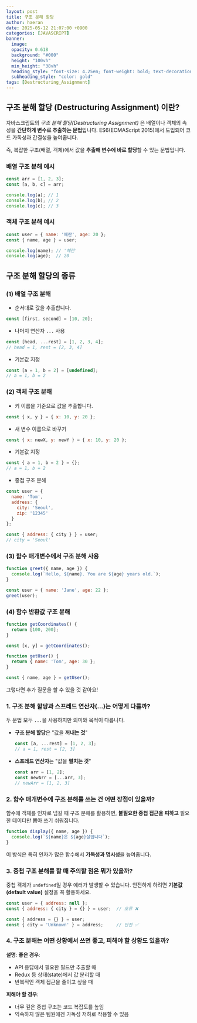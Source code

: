 ```yaml
---
layout: post
title: 구조 분해 할당
author: haeran
date: 2025-05-12 21:07:00 +0900 
categories: [JAVASCRIPT]
banner:
  image:
  opacity: 0.618
  background: "#000"
  height: "100vh"
  min_height: "38vh"
  heading_style: "font-size: 4.25em; font-weight: bold; text-decoration: underline"
  subheading_style: "color: gold"
tags: [Destructuring_Assignment]
---
```


## 구조 분해 할당 (Destructuring Assignment) 이란?

자바스크립트의 *구조 분해 할당(Destructuring Assignment)* 은 배열이나 객체의 속성을 **간단하게 변수로 추출하는 문법**입니다. ES6(ECMAScript 2015)에서 도입되어 코드 가독성과 간결성을 높여줍니다.

즉, 복잡한 구조(배열, 객체)에서 값을 **추출해 변수에 바로 할당**할 수 있는 문법입니다.

### 배열 구조 분해 예시

```javascript
const arr = [1, 2, 3];
const [a, b, c] = arr;

console.log(a); // 1
console.log(b); // 2
console.log(c); // 3
```

### 객체 구조 분해 예시

```javascript
const user = { name: '혜란', age: 20 };
const { name, age } = user;

console.log(name); // '혜란'
console.log(age);  // 20
```

## 구조 분해 할당의 종류

### (1) **배열 구조 분해**

* 순서대로 값을 추출합니다.

```javascript
const [first, second] = [10, 20];
```

* 나머지 연산자 `...` 사용

```javascript
const [head, ...rest] = [1, 2, 3, 4];
// head = 1, rest = [2, 3, 4]
```

* 기본값 지정

```javascript
const [a = 1, b = 2] = [undefined];
// a = 1, b = 2
```

### (2) **객체 구조 분해**

* 키 이름을 기준으로 값을 추출합니다.

```javascript
const { x, y } = { x: 10, y: 20 };
```

* 새 변수 이름으로 바꾸기

```javascript
const { x: newX, y: newY } = { x: 10, y: 20 };
```

* 기본값 지정

```javascript
const { a = 1, b = 2 } = {};
// a = 1, b = 2
```

* 중첩 구조 분해

```javascript
const user = {
  name: 'Tom',
  address: {
    city: 'Seoul',
    zip: '12345'
  }
};

const { address: { city } } = user;
// city = 'Seoul'
```

### (3) **함수 매개변수에서 구조 분해 사용**

```javascript
function greet({ name, age }) {
  console.log(`Hello, ${name}. You are ${age} years old.`);
}

const user = { name: 'Jane', age: 22 };
greet(user);
```

### (4) **함수 반환값 구조 분해**

```javascript
function getCoordinates() {
  return [100, 200];
}

const [x, y] = getCoordinates();
```

```javascript
function getUser() {
  return { name: 'Tom', age: 30 };
}

const { name, age } = getUser();
```

그렇다면 추가 질문을 할 수 있을 것 같아요!

### 1. **구조 분해 할당과 스프레드 연산자(...)는 어떻게 다를까?**

두 문법 모두 `...`을 사용하지만 의미와 목적이 다릅니다.

* **구조 분해 할당**은 "값을 **꺼내는 것**"

  ```javascript
  const [a, ...rest] = [1, 2, 3];
  // a = 1, rest = [2, 3]
  ```

* **스프레드 연산자**는 "값을 **펼치는 것**"

  ```javascript
  const arr = [1, 2];
  const newArr = [...arr, 3];
  // newArr = [1, 2, 3]
  ```

### 2. **함수 매개변수에 구조 분해를 쓰는 건 어떤 장점이 있을까?**

함수에 객체를 인자로 넘길 때 구조 분해를 활용하면,
**불필요한 중첩 접근을 피하고** 필요한 데이터만 뽑아 쓰기 쉬워집니다.

```javascript
function display({ name, age }) {
  console.log(`${name}은 ${age}살입니다`);
}
```

이 방식은 특히 인자가 많은 함수에서 **가독성과 명시성**을 높여줍니다.

### 3. **중첩 구조 분해를 할 때 주의할 점은 뭐가 있을까?**

중첩 객체가 `undefined`일 경우 에러가 발생할 수 있습니다.
안전하게 하려면 **기본값(default value)** 설정을 꼭 활용하세요.

```javascript
const user = { address: null };
const { address: { city } = {} } = user;  // 오류 ❌

const { address = {} } = user;
const { city = 'Unknown' } = address;     // 안전 ✅
```

### 4. **구조 분해는 어떤 상황에서 쓰면 좋고, 피해야 할 상황도 있을까?**

**설명**:
**좋은 경우**:

* API 응답에서 필요한 필드만 추출할 때
* Redux 등 상태(state)에서 값 분리할 때
* 반복적인 객체 접근을 줄이고 싶을 때

**피해야 할 경우**:

* 너무 깊은 중첩 구조는 코드 복잡도를 높임
* 익숙하지 않은 팀원에겐 가독성 저하로 작용할 수 있음